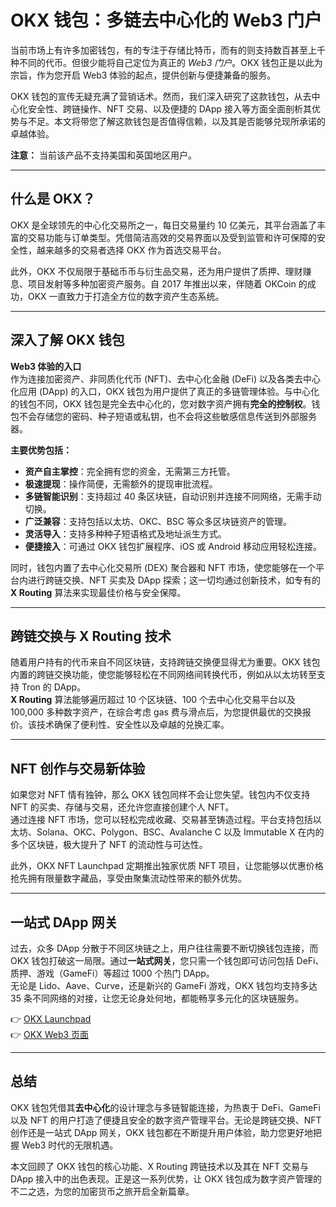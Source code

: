 # OKX 钱包：多链去中心化的 Web3 门户

当前市场上有许多加密钱包，有的专注于存储比特币，而有的则支持数百甚至上千种不同的代币。但很少能将自己定位为真正的 *Web3 门户*。OKX 钱包正是以此为宗旨，作为您开启 Web3 体验的起点，提供创新与便捷兼备的服务。

OKX 钱包的宣传无疑充满了营销话术。然而，我们深入研究了这款钱包，从去中心化安全性、跨链操作、NFT 交易、以及便捷的 DApp 接入等方面全面剖析其优势与不足。本文将带您了解这款钱包是否值得信赖，以及其是否能够兑现所承诺的卓越体验。

**注意：** 当前该产品不支持美国和英国地区用户。

---

## 什么是 OKX？

OKX 是全球领先的中心化交易所之一，每日交易量约 10 亿美元，其平台涵盖了丰富的交易功能与订单类型。凭借简洁高效的交易界面以及受到监管和许可保障的安全性，越来越多的交易者选择 OKX 作为首选交易平台。

此外，OKX 不仅局限于基础币币与衍生品交易，还为用户提供了质押、理财赚息、项目发射等多种加密资产服务。自 2017 年推出以来，伴随着 OKCoin 的成功，OKX 一直致力于打造全方位的数字资产生态系统。

---

## 深入了解 OKX 钱包

**Web3 体验的入口**  
作为连接加密资产、非同质化代币 (NFT)、去中心化金融 (DeFi) 以及各类去中心化应用 (DApp) 的入口，OKX 钱包为用户提供了真正的多链管理体验。与中心化的钱包不同，OKX 钱包是完全去中心化的，您对数字资产拥有**完全的控制权**。钱包不会存储您的密码、种子短语或私钥，也不会将这些敏感信息传送到外部服务器。

**主要优势包括：**

- **资产自主掌控**：完全拥有您的资金，无需第三方托管。
- **极速提现**：操作简便，无需额外的提现审批流程。
- **多链智能识别**：支持超过 40 条区块链，自动识别并连接不同网络，无需手动切换。
- **广泛兼容**：支持包括以太坊、OKC、BSC 等众多区块链资产的管理。
- **灵活导入**：支持多种种子短语格式及地址派生方式。
- **便捷接入**：可通过 OKX 钱包扩展程序、iOS 或 Android 移动应用轻松连接。

同时，钱包内置了去中心化交易所 (DEX) 聚合器和 NFT 市场，使您能够在一个平台内进行跨链交换、NFT 买卖及 DApp 探索；这一切均通过创新技术，如专有的 **X Routing** 算法来实现最佳价格与安全保障。

---

## 跨链交换与 X Routing 技术

随着用户持有的代币来自不同区块链，支持跨链交换便显得尤为重要。OKX 钱包内置的跨链交换功能，使您能够轻松在不同网络间转换代币，例如从以太坊转至支持 Tron 的 DApp。  
**X Routing** 算法能够遍历超过 10 个区块链、100 个去中心化交易平台以及 100,000 多种数字资产，在综合考虑 gas 费与滑点后，为您提供最优的交换报价。该技术确保了便利性、安全性以及卓越的兑换汇率。

---

## NFT 创作与交易新体验

如果您对 NFT 情有独钟，那么 OKX 钱包同样不会让您失望。钱包内不仅支持 NFT 的买卖、存储与交易，还允许您直接创建个人 NFT。  
通过连接 NFT 市场，您可以轻松完成收藏、交易甚至铸造过程。平台支持包括以太坊、Solana、OKC、Polygon、BSC、Avalanche C 以及 Immutable X 在内的多个区块链，极大提升了 NFT 的流动性与可达性。

此外，OKX NFT Launchpad 定期推出独家优质 NFT 项目，让您能够以优惠价格抢先拥有限量数字藏品，享受由聚集流动性带来的额外优势。

---

## 一站式 DApp 网关

过去，众多 DApp 分散于不同区块链之上，用户往往需要不断切换钱包连接，而 OKX 钱包打破这一局限。通过**一站式网关**，您只需一个钱包即可访问包括 DeFi、质押、游戏（GameFi）等超过 1000 个热门 DApp。  
无论是 Lido、Aave、Curve，还是新兴的 GameFi 游戏，OKX 钱包均支持多达 35 条不同网络的对接，让您无论身处何地，都能畅享多元化的区块链服务。

👉 [OKX Launchpad](https://bit.ly/OKXe)  
👉 [OKX Web3 页面](https://bit.ly/OKXe)

---

## 总结

OKX 钱包凭借其**去中心化**的设计理念与多链智能连接，为热衷于 DeFi、GameFi 以及 NFT 的用户打造了便捷且安全的数字资产管理平台。无论是跨链交换、NFT 创作还是一站式 DApp 网关，OKX 钱包都在不断提升用户体验，助力您更好地把握 Web3 时代的无限机遇。

本文回顾了 OKX 钱包的核心功能、X Routing 跨链技术以及其在 NFT 交易与 DApp 接入中的出色表现。正是这一系列优势，让 OKX 钱包成为数字资产管理的不二之选，为您的加密货币之旅开启全新篇章。
